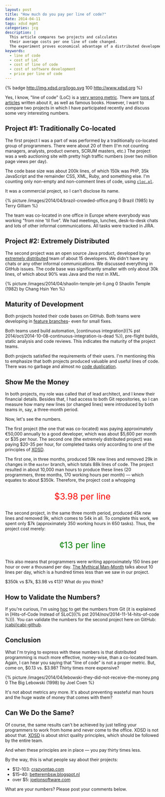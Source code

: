 ```yaml
---
layout: post
title: "How much do you pay per line of code?"
date: 2014-04-11
tags: xdsd mgmt
categories: jcg
description: |
  This article compares two projects and calculates
  their average costs per one line of code changed.
  The experiment proves economical advantage of a distributed development.
keywords:
  - line of code
  - cost of LoC
  - cost of line of code
  - cost of software development
  - price per line of code
---
```


{% badge http://img.xdsd.org/logo.svg 100 http://www.xdsd.org %}

Yes, I know, "line of code" (LoC)
is a [very wrong metric](http://stackoverflow.com/questions/966800/mythical-man-month-10-lines-per-developer-day-how-close-on-large-projects).
There are [tons of articles](http://blog.codinghorror.com/diseconomies-of-scale-and-lines-of-code/)
written about it, as well as famous books.
However, I want to compare two projects in which I have participated recently
and discuss some very interesting numbers.

<!--more-->

## Project #1: Traditionally Co-located

The first project I was a part of was performed  by a traditionally co-located
group of programmers. There were about 20 of them (I'm not counting managers,
analysts, product owners, SCRUM masters, etc.) The project was a web auctioning
site with pretty high traffic numbers (over two million page views per day).

The code base size was about 200k lines, of which 150k was PHP, 35k JavaScript
and the remainder CSS, XML, Ruby, and something else. I'm counting only
non-empty and non-comment lines of code, using
[`cloc.pl`](http://cloc.sourceforge.net/).

It was a commercial project, so I can't disclose its name.

{% picture /images/2014/04/brazil-crowded-office.png 0 Brazil (1985) by Terry Gilliam %}

The team was co-located in one office in Europe where everybody was working
"from nine 'til five". We had meetings, lunches, desk-to-desk chats and lots of
other informal communications. All tasks were tracked in JIRA.

## Project #2: Extremely Distributed

The second project was an open source Java product, developed by an [extremely
distributed](http://www.xdsd.org) team of about 15 developers. We didn't have
any chats or any other informal communications. We discussed everything in
GitHub issues. The code base was significantly smaller with only about 30k
lines, of which about 90% was Java and the rest in XML.

{% picture /images/2014/04/shaolin-temple-jet-li.png 0 Shaolin Temple (1982) by Chang Hsin Yen %}

## Maturity of Development

Both projects hosted their code bases on GitHub. Both teams were developing in
[feature branches](http://martinfowler.com/bliki/FeatureBranch.html)- even for
small fixes.

Both teams used build automation,
[continuous integration]({% pst 2014/oct/2014-10-08-continuous-integration-is-dead %}),
pre-flight builds,
static analysis and code reviews. This indicates the maturity of the project
teams.

Both projects satisfied the requirements of their users. I'm mentioning this to
emphasize that both projects produced valuable and useful lines of code. There
was no garbage and almost no [code
duplication](http://en.wikipedia.org/wiki/Duplicate_code).

## Show Me the Money

In both projects, my role was called that of lead architect, and I knew their
financial details. Besides that, I had access to both Git repositories,
so I can measure how many new lines (or changed lines) were introduced by both
teams in, say, a three-month period.

Now, let's see the numbers.

The first project (the one that was co-located) was paying approximately
&euro;50,000 annually to a good developer, which was about $5,600 per month or
$35 per hour. The second one (the extremely distributed project) was paying
$20-35 per hour, for completed tasks only according to one of the principles of
[XDSD](http://www.xdsd.org).

The first one, in three months, produced 59k new lines and removed 29k in
changes in the `master` branch, which totals 88k lines of code. The project
resulted in about 10,000 man hours to produce these lines (20 programmers, three
months, 170 working hours per month) &mdash; which equates to about $350k. Therefore,
the project cost a whopping

<p style="color:red;text-align:center;font-size:2em;">$3.98 per line</p>

The second project, in the same three month period, produced 45k new lines and
removed 9k, which comes to 54k in all. To complete this work, we spent only $7k
(approximately 350 working hours in 650 tasks). Thus, the project cost merely:

<p style="color:green;text-align:center;font-size:2em;">&cent;13 per line</p>

This also means that programmers were writing approximately 150 lines per hour
or over a thousand per day.
[The Mythical Man-Month](http://en.wikipedia.org/wiki/The_Mythical_Man-Month)
talks about 10 lines per day, which is a hundred times less than we saw in our project.

$350k vs $7k, $3.98 vs &cent;13? What do you think?

## How to Validate the Numbers?

If you're curious, I'm using [hoc](https://github.com/teamed/hoc)
to get the numbers from Git (it is explained in
[Hits-of-Code Instead of SLoC]({% pst 2014/nov/2014-11-14-hits-of-code %})).
You can validate the numbers for the second project here on GitHub:
[jcabi/jcabi-github](https://github.com/jcabi/jcabi-github).

## Conclusion

What I'm trying to express with these numbers is that distributed programming is
much more effective, money-wise, than a co-located team. Again, I can hear you
saying that "line of code" is not a proper metric. But, come on, $0.13 vs.
$3.98? Thirty times more expensive?

{% picture /images/2014/04/lebowski-they-did-not-receive-the-money.png 0 The Big Lebowski (1998) by Joel Coen %}

It's not about metrics any more. It's about preventing wasteful man hours and
the huge waste of money that comes with them?

## Can We Do the Same?

Of course, the same results can't be achieved by just telling your programmers
to work from home and never come to the office. XDSD is not about that.
[XDSD](http://www.xdsd.org) is about strict quality principles, which should be
followed by the entire team.

And when these principles are in place &mdash; you pay thirty times less.

By the way, this is what people say about their projects:

 * $12&ndash;103: [crazyontap.com](http://www.crazyontap.com/topic.php?TopicId=242135)
 * $15&ndash;40: [betterembsw.blogspot.nl](http://betterembsw.blogspot.nl/2010/10/embedded-software-costs-15-40-per-line.html)
 * over $5: [joelonsoftware.com](http://discuss.joelonsoftware.com/default.asp?biz.5.467536.25)

What are your numbers? Please post your comments below.
